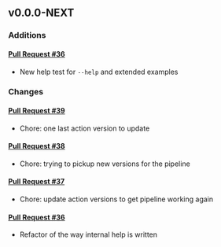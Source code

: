 ## v0.0.0-NEXT

### Additions

#### [Pull Request #36](https://github.com/Maahsome/ktrouble/pull/36)

- New help test for `--help` and extended examples


### Changes

#### [Pull Request #39](https://github.com/Maahsome/ktrouble/pull/39)

- Chore: one last action version to update

#### [Pull Request #38](https://github.com/Maahsome/ktrouble/pull/38)

- Chore: trying to pickup new versions for the pipeline

#### [Pull Request #37](https://github.com/Maahsome/ktrouble/pull/37)

- Chore: update action versions to get pipeline working again

#### [Pull Request #36](https://github.com/Maahsome/ktrouble/pull/36)

- Refactor of the way internal help is written

